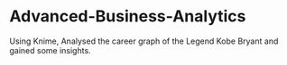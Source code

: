 # Advanced-Business-Analytics
Using Knime, Analysed the career graph of the Legend Kobe Bryant and gained some insights.
